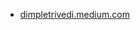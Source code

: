 * [dimpletrivedi.medium.com](https://dimpletrivedi.medium.com/complete-guide-on-google-search-console-for-a-blogger-34b047b95bc7)
